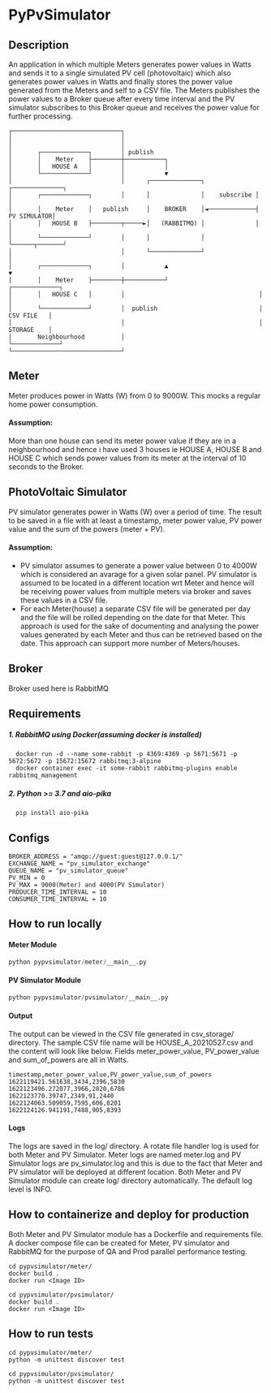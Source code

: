 # PyPvSimulator

## Description
An application in which multiple Meters generates power values in Watts and sends it to a single simulated PV cell (photovoltaic) which also generates power values in Watts and finally stores the power value generated from the Meters and self to a CSV file. The Meters publishes the power values to a Broker queue after every time interval and the PV simulator subscribes to this Broker queue and receives the power value for further processing.

```
┌──────────────────────────────┐
│                              │
│                              │
│       ┌─────────────┐        │ publish
│       │    Meter    ├────────┼───────────┐
│       │   HOUSE A   │        │           │
│       └─────────────┘        │           ▼
│                              │      ┌──────────────┐              ┌──────────────┐
│       ┌─────────────┐        │      │              │    subscribe │              │
│       │    Meter    │   publish     │    BROKER    │◄─────────────┤  PV SIMULATOR│
│       │   HOUSE B   ├────────┬─────►│   (RABBITMQ) │              │              │
│       └─────────────┘        │      │              │              └──────┬───────┘
│                              │      └──────────────┘                     │
│       ┌─────────────┐        │           ▲                               ▼
│       │    Meter    ├────────┼───────────┘                         ┌─────────────┐
│       │   HOUSE C   │        │                                     │             │
│       └─────────────┘        │  publish                            │  CSV FILE   │
│                              │                                     │  STORAGE    │
│       Neighbourhood          │                                     └─────────────┘
└──────────────────────────────┘
```

## Meter
Meter produces power in Watts (W) from 0 to 9000W. This mocks a regular home power consumption.
#### Assumption: 
More than one house can send its meter power value if they are in a neighbourhood and hence i have used 3 houses ie HOUSE A, HOUSE B and HOUSE C which sends power values from its meter at the interval of 10 seconds to the Broker.

## PhotoVoltaic Simulator
PV simulator generates power in Watts (W) over a period of time. The result to be saved in a file with at least a timestamp, meter
power value, PV power value and the sum of the powers (meter + PV).
#### Assumption:
- PV simulator assumes to generate a power value between 0 to 4000W which is considered an avarage for a given solar panel. PV simulator is assumed to be located in a different location wrt Meter and hence will be receiving power values from multiple meters via broker and saves these values in a CSV file.
- For each Meter(house) a separate CSV file will be generated per day and the file will be rolled depending on the date for that Meter. This approach is used for the sake of documenting and analysing the power values generated by each Meter and thus can be retrieved based on the date. This approach can support more number of Meters/houses.

## Broker
Broker used here is RabbitMQ

## Requirements
##### 1. RabbitMQ using Docker(assuming docker is installed)
```
  docker run -d --name some-rabbit -p 4369:4369 -p 5671:5671 -p 5672:5672 -p 15672:15672 rabbitmq:3-alpine
  docker container exec -it some-rabbit rabbitmq-plugins enable rabbitmq_management
```
  
##### 2. Python >= 3.7 and aio-pika
```
  pip install aio-pika
```

## Configs
```
BROKER_ADDRESS = "amqp://guest:guest@127.0.0.1/"
EXCHANGE_NAME = "pv_simulator_exchange"
QUEUE_NAME = "pv_simulator_queue"
PV_MIN = 0
PV_MAX = 9000(Meter) and 4000(PV Simulator)
PRODUCER_TIME_INTERVAL = 10
CONSUMER_TIME_INTERVAL = 10
```

## How to run locally
#### Meter Module
```python
python pypvsimulator/meter/__main__.py
```
#### PV Simulator Module
```python
python pypvsimulator/pvsimulator/__main__.py
```

#### Output
The output can be viewed in the CSV file generated in csv_storage/ directory. The sample CSV file name will be HOUSE_A_20210527.csv and the content will look like below.
Fields meter_power_value, PV_power_value and sum_of_powers are all in Watts. 
```
timestamp,meter_power_value,PV_power_value,sum_of_powers
1622119421.561638,3434,2396,5830
1622123496.272077,3966,2820,6786
1622123770.39747,2349,91,2440
1622124063.509059,7595,606,8201
1622124126.941191,7488,905,8393
```


#### Logs
The logs are saved in the log/ directory. A rotate file handler log is used for both Meter and PV Simulator. Meter logs are named meter.log and PV Simulator logs are pv_simulator.log and this is due to the fact that Meter and PV simulator will be deployed at different location. Both Meter and PV Simulator module can create log/ directory automatically. The default log level is INFO.

## How to containerize and deploy for production
Both Meter and PV Simulator module has a Dockerfile and requirements file. A docker compose file can be created for Meter, PV simulator and RabbitMQ for the purpose of QA and Prod parallel performance testing.

```
cd pypvsimulator/meter/
docker build .
docker run <Image ID>

cd pypvsimulator/pvsimulator/
docker build .
docker run <Image ID>
```

## How to run tests
```
cd pypvsimulator/meter/
python -m unittest discover test

cd pypvsimulator/pvsimulator/
python -m unittest discover test
```
 
